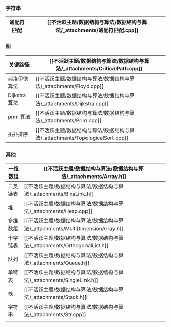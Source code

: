 
### 字符串
| 通配符匹配 | [[不活跃主题/数据结构与算法/数据结构与算法/_attachments/通配符匹配.cpp]] |
| --- | --- |



### 图
| 关键路径 | [[不活跃主题/数据结构与算法/数据结构与算法/_attachments/CriticalPath.cpp]] |
| --- | --- |
| 弗洛伊德算法 | [[不活跃主题/数据结构与算法/数据结构与算法/_attachments/Floyd.cpp]] |
| Dijkstra 算法 | [[不活跃主题/数据结构与算法/数据结构与算法/_attachments/Dijkstra.cpp]] |
| prim 算法 | [[不活跃主题/数据结构与算法/数据结构与算法/_attachments/Prim.cpp]] |
| 拓扑排序 | [[不活跃主题/数据结构与算法/数据结构与算法/_attachments/TopologicalSort.cpp]] |



### 其他
| 一维数组 | [[不活跃主题/数据结构与算法/数据结构与算法/_attachments/Array.h]] |
| --- | --- |
| 二叉链表 | [[不活跃主题/数据结构与算法/数据结构与算法/_attachments/BinaLink.h]] |
| 堆 | [[不活跃主题/数据结构与算法/数据结构与算法/_attachments/Heap.cpp]] |
| 多维数组 | [[不活跃主题/数据结构与算法/数据结构与算法/_attachments/MultiDimensionArray.h]] |
| 十字链表 | [[不活跃主题/数据结构与算法/数据结构与算法/_attachments/OrthogonalList.h]] |
| 队列 | [[不活跃主题/数据结构与算法/数据结构与算法/_attachments/Queue.h]] |
| 单链表 | [[不活跃主题/数据结构与算法/数据结构与算法/_attachments/SingleLink.h]] |
| 栈 | [[不活跃主题/数据结构与算法/数据结构与算法/_attachments/Stack.h]] |
| 字符串 | [[不活跃主题/数据结构与算法/数据结构与算法/_attachments/Str.cpp]] |
|  |  |

